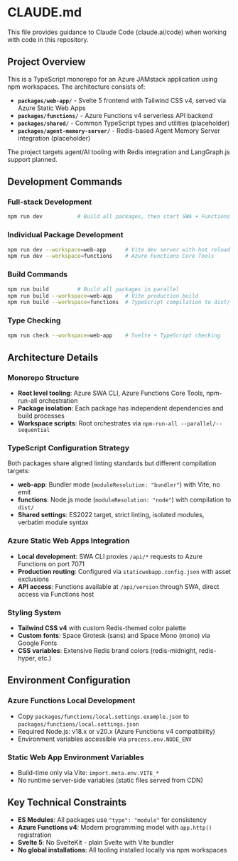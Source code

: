 # CLAUDE.md

This file provides guidance to Claude Code (claude.ai/code) when working with code in this repository.

## Project Overview

This is a TypeScript monorepo for an Azure JAMstack application using npm workspaces. The architecture consists of:

- **`packages/web-app/`** - Svelte 5 frontend with Tailwind CSS v4, served via Azure Static Web Apps
- **`packages/functions/`** - Azure Functions v4 serverless API backend 
- **`packages/shared/`** - Common TypeScript types and utilities (placeholder)
- **`packages/agent-memory-server/`** - Redis-based Agent Memory Server integration (placeholder)

The project targets agent/AI tooling with Redis integration and LangGraph.js support planned.

## Development Commands

### Full-stack Development
```bash
npm run dev           # Build all packages, then start SWA + Functions in parallel
```

### Individual Package Development  
```bash
npm run dev --workspace=web-app      # Vite dev server with hot reload
npm run dev --workspace=functions    # Azure Functions Core Tools
```

### Build Commands
```bash
npm run build         # Build all packages in parallel
npm run build --workspace=web-app    # Vite production build
npm run build --workspace=functions  # TypeScript compilation to dist/
```

### Type Checking
```bash
npm run check --workspace=web-app    # Svelte + TypeScript checking
```

## Architecture Details

### Monorepo Structure
- **Root level tooling**: Azure SWA CLI, Azure Functions Core Tools, npm-run-all orchestration
- **Package isolation**: Each package has independent dependencies and build processes
- **Workspace scripts**: Root orchestrates via `npm-run-all --parallel/--sequential`

### TypeScript Configuration Strategy
Both packages share aligned linting standards but different compilation targets:
- **web-app**: Bundler mode (`moduleResolution: "bundler"`) with Vite, no emit
- **functions**: Node.js mode (`moduleResolution: "node"`) with compilation to `dist/`
- **Shared settings**: ES2022 target, strict linting, isolated modules, verbatim module syntax

### Azure Static Web Apps Integration
- **Local development**: SWA CLI proxies `/api/*` requests to Azure Functions on port 7071
- **Production routing**: Configured via `staticwebapp.config.json` with asset exclusions
- **API access**: Functions available at `/api/version` through SWA, direct access via Functions host

### Styling System
- **Tailwind CSS v4** with custom Redis-themed color palette
- **Custom fonts**: Space Grotesk (sans) and Space Mono (mono) via Google Fonts
- **CSS variables**: Extensive Redis brand colors (redis-midnight, redis-hyper, etc.)

## Environment Configuration

### Azure Functions Local Development
- Copy `packages/functions/local.settings.example.json` to `packages/functions/local.settings.json`
- Required Node.js: v18.x or v20.x (Azure Functions v4 compatibility)
- Environment variables accessible via `process.env.NODE_ENV`

### Static Web App Environment Variables
- Build-time only via Vite: `import.meta.env.VITE_*`
- No runtime server-side variables (static files served from CDN)

## Key Technical Constraints

- **ES Modules**: All packages use `"type": "module"` for consistency
- **Azure Functions v4**: Modern programming model with `app.http()` registration
- **Svelte 5**: No SvelteKit - plain Svelte with Vite bundler
- **No global installations**: All tooling installed locally via npm workspaces